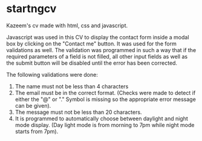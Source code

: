 # startngcv
Kazeem's cv made with html, css and javascript.

Javascript was used in this CV to display the contact form inside a modal box by clicking on the "Contact me" button. It was used for the form validations as well.
The validation was programmed in such a way that if the required parameters of a field is not filled, all other input fields as well as the submit button will be disabled until the error has been corrected.

The following validations were done:
1. The name must not be less than 4 characters
2. The email must be in the correct format. (Checks were made to detect if either the "@" or "." Symbol is missing so the appropriate error message can be given).
3. The message must not be less than 20 characters.
4. It is programmed to automatically choose between daylight and night mode display. (Day light mode is from morning to 7pm while night mode starts from 7pm).
